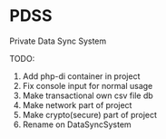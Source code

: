 # PDSS
Private Data Sync System

TODO:

1. Add php-di container in project
2. Fix console input for normal usage
3. Make transactional own csv file db  
4. Make network part of project
5. Make crypto(secure) part of project
6. Rename on DataSyncSystem
